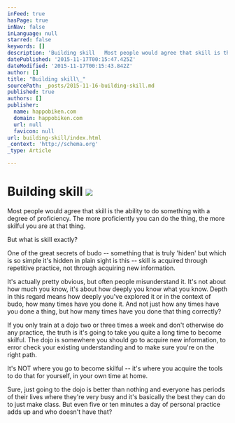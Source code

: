 ```yaml
---
inFeed: true
hasPage: true
inNav: false
inLanguage: null
starred: false
keywords: []
description: 'Building skill   Most people would agree that skill is the ability to do something with a degree of proficiency. The more proficiently you can do the thing, the'
datePublished: '2015-11-17T00:15:47.425Z'
dateModified: '2015-11-17T00:15:43.842Z'
author: []
title: "Building skill\_"
sourcePath: _posts/2015-11-16-building-skill.md
published: true
authors: []
publisher:
  name: happobiken.com
  domain: happobiken.com
  url: null
  favicon: null
url: building-skill/index.html
_context: 'http://schema.org'
_type: Article

---
```

# Building skill ![](https://the-grid-user-content.s3-us-west-2.amazonaws.com/519e8600-e335-42e2-8875-53831abc841f.jpg)

Most people would agree that skill is the ability to do something with a degree of proficiency. The more proficiently you can do the thing, the more skilful you are at that thing. 

But what is skill exactly? 

One of the great secrets of budo -- something that is truly 'hiden' but which is so simple it's hidden in plain sight is this -- skill is acquired through repetitive practice, not through acquiring new information. 

It's actually pretty obvious, but often people misunderstand it. It's not about how much you know, it's about how deeply you know what you know. Depth in this regard means how deeply you've explored it or in the context of budo, how many times have you done it. And not just how any times have you done a thing, but how many times have you done that thing correctly?  

If you only train at a dojo two or three times a week and don't otherwise do any practice, the truth is it's going to take you quite a long time to become skilful. The dojo is somewhere you should go to acquire new information, to error check your existing understanding and to make sure you're on the right path. 

It's NOT where you go to become skilful -- it's where you acquire the tools to do that for yourself, in your own time at home.  

Sure, just going to the dojo is better than nothing and everyone has periods of their lives where they're very busy and it's basically the best they can do to just make class. But even five or ten minutes a day of personal practice adds up and who doesn't have that?